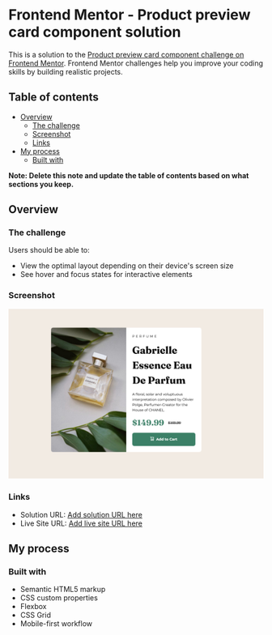 # Frontend Mentor - Product preview card component solution

This is a solution to the [Product preview card component challenge on Frontend Mentor](https://www.frontendmentor.io/challenges/product-preview-card-component-GO7UmttRfa). Frontend Mentor challenges help you improve your coding skills by building realistic projects.

## Table of contents

- [Overview](#overview)
  - [The challenge](#the-challenge)
  - [Screenshot](#screenshot)
  - [Links](#links)
- [My process](#my-process)
  - [Built with](#built-with)

**Note: Delete this note and update the table of contents based on what sections you keep.**

## Overview

### The challenge

Users should be able to:

- View the optimal layout depending on their device's screen size
- See hover and focus states for interactive elements

### Screenshot

![](./images/Screenshot%202024-04-25%20at%2019-46-26%20Frontend%20Mentor%20Product%20preview%20card%20component.png)

### Links

- Solution URL: [Add solution URL here](https://github.com/mujeebcodes/Product-preview-card-component)
- Live Site URL: [Add live site URL here](https://product-preview-card-component-three-gamma.vercel.app/)

## My process

### Built with

- Semantic HTML5 markup
- CSS custom properties
- Flexbox
- CSS Grid
- Mobile-first workflow
